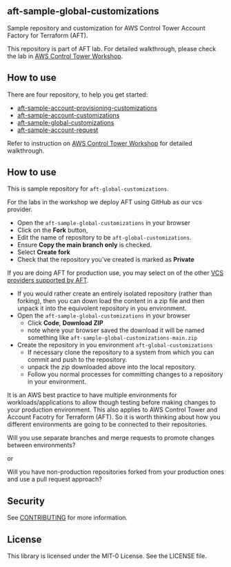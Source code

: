 ## aft-sample-global-customizations

Sample repository and customization for AWS Control Tower Account Factory for Terraform (AFT).

This repository is part of AFT lab. For detailed walkthrough, please check the lab in [AWS Control Tower Workshop](https://catalog.workshops.aws/control-tower/en-US/customization/aft).

## How to use 

There are four repository, to help you get started:
- [aft-sample-account-provisioning-customizations](https://github.com/aws-samples/aft-sample-account-provisioning-customizations)
- [aft-sample-account-customizations](https://github.com/aws-samples/aft-sample-account-provisioning-customizations)
- [aft-sample-global-customizations](https://github.com/aws-samples/aft-sample-global-customizations)
- [aft-sample-account-request](https://github.com/aws-samples/aft-sample-account-request)

Refer to instruction on [AWS Control Tower Workshop](https://catalog.workshops.aws/control-tower/en-US/customization/aft/) for detailed walkthrough.

## How to use

This is sample repository for `aft-global-customizations`. 

For the labs in the workshop we deploy AFT using GitHub as our vcs provider.
- Open the `aft-sample-global-customizations` in your browser 
 - Click on the **Fork** button,
 - Edit the name of repository to be `aft-global-customizations`.
 - Ensure **Copy the main branch only** is checked.
 - Select **Create fork**
 - Check that the repository you've created is marked as **Private**

If you are doing AFT for production use, you may select on of the other [VCS providers supported by AFT](https://docs.aws.amazon.com/controltower/latest/userguide/aft-alternative-vcs.html).
- If you would rather create an entirely isolated repository (rather than forking), then you can down load the content in a zip file and then unpack it into the equivolent repository in you environment.
 - Open the `aft-sample-global-customizations` in your browser
   - Click **Code**, **Download ZIP**
   - note where your browser saved the download it will be named something like `aft-sample-global-customizations-main.zip`
 - Create the repository in you environment `aft-global-customizations`
   - If necessary clone the repository to a system from which you can commit and push to the repository.
   - unpack the zip downloaded above into the local repository.
   - Follow you normal processes for committing changes to a repository in your environment.

It is an AWS best practice to have multiple environments for workloads/applications to allow though testing before making changes to your production environment. This also applies to AWS Control Tower and Account Facotry for Terraform (AFT). So it is worth thinking about how you different environments are going to be connected to their repositories.

Will you use separate branches and merge requests to promote changes between environments?

or 

Will you have non-production repositories forked from your production ones and use a pull request approach?

## Security

See [CONTRIBUTING](CONTRIBUTING.md#security-issue-notifications) for more information.

## License

This library is licensed under the MIT-0 License. See the LICENSE file.


